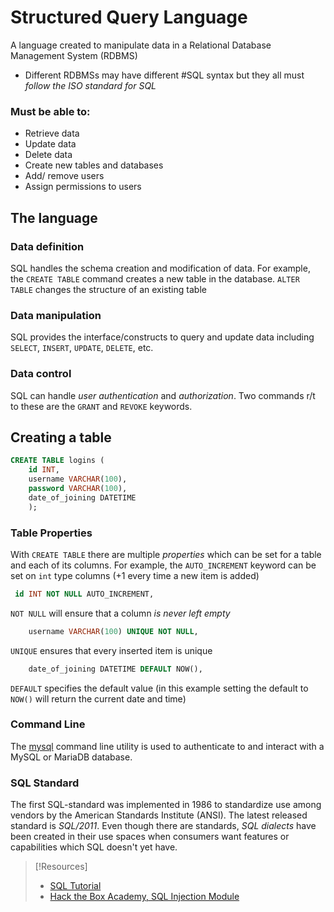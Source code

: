 # Structured Query Language
A language created to manipulate data in a Relational Database Management System (RDBMS)
- Different RDBMSs may have different #SQL syntax but they all must *follow the ISO standard for SQL*
### Must be able to:
- Retrieve data
- Update data
- Delete data
- Create new tables and databases
- Add/ remove users
- Assign permissions to users
## The language
### Data definition
SQL handles the schema creation and modification of data. For example, the `CREATE TABLE` command creates a new table in the database. `ALTER TABLE` changes the structure of an existing table
### Data manipulation
SQL provides the interface/constructs to query and update data including ``SELECT``, ``INSERT``, ``UPDATE``, ``DELETE``, etc.
### Data control
SQL can handle *user authentication* and *authorization*. Two commands r/t to these are the `GRANT` and `REVOKE` keywords.
## Creating a table
``` sql
CREATE TABLE logins (
    id INT,
    username VARCHAR(100),
    password VARCHAR(100),
    date_of_joining DATETIME
    );
```
### Table Properties
With `CREATE TABLE` there are multiple *properties* which can be set for a table and each of its columns. For example, the `AUTO_INCREMENT` keyword can be set on `int` type columns (+1 every time a new item is added)
```sql
 id INT NOT NULL AUTO_INCREMENT,
```
`NOT NULL` will ensure that a column *is never left empty*

```sql
    username VARCHAR(100) UNIQUE NOT NULL,
```
`UNIQUE` ensures that every inserted item is unique

```sql
    date_of_joining DATETIME DEFAULT NOW(),
```
`DEFAULT` specifies the default value (in this example setting the default to `NOW()` will return the current date and time)
### Command Line
The [mysql](../../CLI-tools/linux/mysql.md) command line utility is used to authenticate to and interact with a MySQL or MariaDB database.
### SQL Standard
The first SQL-standard was implemented in 1986 to standardize use among vendors by the American Standards Institute (ANSI). The latest released standard is *SQL/2011*. Even though there are standards, *SQL dialects* have been created in their use spaces when consumers want features or capabilities which SQL doesn't yet have.

>[!Resources]
> - [SQL Tutorial](https://www.sqltutorial.org/)
> - [Hack the Box Academy, SQL Injection Module](https://academy.hackthebox.com/module/33/section/177)

